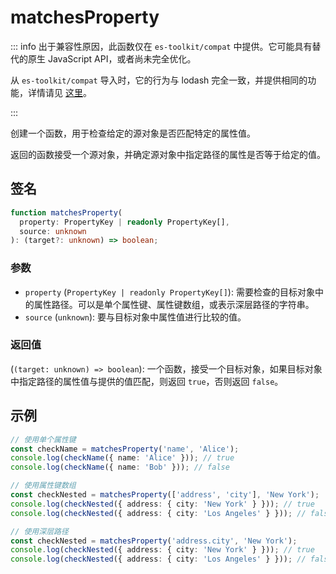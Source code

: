 # matchesProperty

::: info
出于兼容性原因，此函数仅在 `es-toolkit/compat` 中提供。它可能具有替代的原生 JavaScript API，或者尚未完全优化。

从 `es-toolkit/compat` 导入时，它的行为与 lodash 完全一致，并提供相同的功能，详情请见 [这里](../../../compatibility.md)。

:::

创建一个函数，用于检查给定的源对象是否匹配特定的属性值。

返回的函数接受一个源对象，并确定源对象中指定路径的属性是否等于给定的值。

## 签名

```typescript
function matchesProperty(
  property: PropertyKey | readonly PropertyKey[],
  source: unknown
): (target?: unknown) => boolean;
```

### 参数

- `property` (`PropertyKey | readonly PropertyKey[]`): 需要检查的目标对象中的属性路径。可以是单个属性键、属性键数组，或表示深层路径的字符串。
- `source` (`unknown`): 要与目标对象中属性值进行比较的值。

### 返回值

(`(target: unknown) => boolean`): 一个函数，接受一个目标对象，如果目标对象中指定路径的属性值与提供的值匹配，则返回 `true`，否则返回 `false`。

## 示例

```typescript
// 使用单个属性键
const checkName = matchesProperty('name', 'Alice');
console.log(checkName({ name: 'Alice' })); // true
console.log(checkName({ name: 'Bob' })); // false

// 使用属性键数组
const checkNested = matchesProperty(['address', 'city'], 'New York');
console.log(checkNested({ address: { city: 'New York' } })); // true
console.log(checkNested({ address: { city: 'Los Angeles' } })); // false

// 使用深层路径
const checkNested = matchesProperty('address.city', 'New York');
console.log(checkNested({ address: { city: 'New York' } })); // true
console.log(checkNested({ address: { city: 'Los Angeles' } })); // false
```
